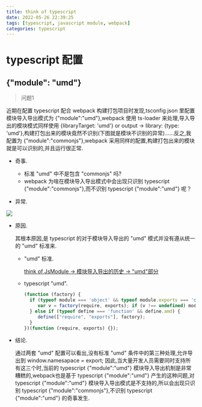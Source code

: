 ```yaml
---
title: think of typescript
date: 2022-05-26 22:39:25
tags: [typescript, javascript module, webpack]
categories: typescript
---
```


# typescript 配置

## {"module": "umd"}

> 问题1

  近期在配置 typescript 配合 webpack 构建打包项目时发现,tsconfig.json 里配置模块导入导出模式为 {"module":"umd"},webpack 使用 ts-loader 来处理,导入导出的模块模式同样使用 {libraryTarget: 'umd'} or output -> library: {type: 'umd'},构建打包出来的模块竟然不识别(下图就是模块不识别的异常)......反之,我配置为 {"module":"commonjs"},webpack 采用同样的配置,构建打包出来的模块就是可以识别的,并且运行很正常.

  - 奇事.

    - 标准 "umd" 中不是包含 "commonjs" 吗?
    - webpack 为啥在模块导入导出模式中会出现只识别 typescript {"module":"commonjs"},而不识别 typescript {"module":"umd"} 呢？

  - 异常.

  ![](https://image.white-than-wood.zone/typescript/typescript_module_umd.png)

  - 原因.

    其根本原因,是 typescript 的对于模块导入导出的 "umd" 模式并没有遵从统一的 "umd" 标准来.

    - "umd" 标准.
    
      <a href='https://white-than-wood.github.io/2022/05/23/thinkofjsmodule/#%E6%A8%A1%E5%9D%97%E5%AF%BC%E5%85%A5%E5%AF%BC%E5%87%BA%E7%9A%84%E5%8E%86%E5%8F%B2'>think of JsModule -> 模块导入导出的历史 -> "umd"部分</a>
    
    - typescript "umd".
    
      ```javascript
      (function (factory) {
        if (typeof module === 'object' && typeof module.exports === 'object') {
           var v = factory(require, exports); if (v !== undefined) module.exports = v;
        } else if (typeof define === 'function' && define.amd) {
           define(["require", "exports"], factory);
        }
      })(function (require, exports) {});
      ```

  - 结论.

    通过两套 "umd" 配置可以看出,没有标准 "umd" 条件中的第三种处理,允许导出到 window.namesapace = export; 因此,当大量开发人员需要同时支持所有这三个时,当前的 typescript {"module":"umd"} 模块导入导出机制是非常糟糕的,webpack也是基于 typescript {"module":"umd"} 产生的这种问题,对 typescript {"module":"umd"} 模块导入导出模式是不支持的,所以会出现只识别 typescript {"module":"commonjs"},不识别 typescript {"module":"umd"} 的奇事发生.

